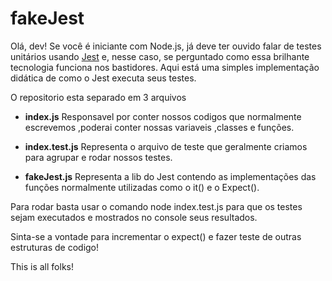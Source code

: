 # fakeJest #
Olá, dev! Se você é iniciante com Node.js, já deve ter ouvido falar de testes unitários usando [Jest](https://jestjs.io/pt-BR/) e, nesse caso, se perguntado como essa brilhante tecnologia funciona nos bastidores. Aqui está uma simples implementação didática de como o Jest executa seus testes.

O repositorio esta separado em 3 arquivos 

* __index.js__ 
Responsavel por conter nossos codigos que normalmente escrevemos ,poderai conter nossas variaveis ,classes e funções.


* __index.test.js__
Representa o arquivo de teste que geralmente criamos para agrupar e rodar nossos testes.

* __fakeJest.js__
Representa a lib do Jest contendo as implementações das funções normalmente utilizadas como o it() e o Expect().

Para rodar basta usar o comando node index.test.js para que os testes sejam executados e mostrados no console seus resultados.

Sinta-se a vontade para incrementar o expect() e fazer teste de outras estruturas de codigo!

This is all folks!
